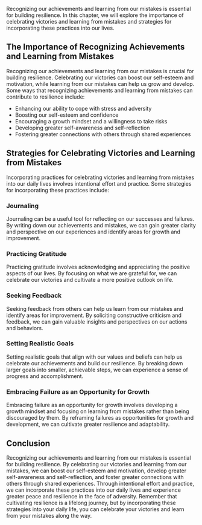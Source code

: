 
Recognizing our achievements and learning from our mistakes is essential for building resilience. In this chapter, we will explore the importance of celebrating victories and learning from mistakes and strategies for incorporating these practices into our lives.

The Importance of Recognizing Achievements and Learning from Mistakes
---------------------------------------------------------------------

Recognizing our achievements and learning from our mistakes is crucial for building resilience. Celebrating our victories can boost our self-esteem and motivation, while learning from our mistakes can help us grow and develop. Some ways that recognizing achievements and learning from mistakes can contribute to resilience include:

* Enhancing our ability to cope with stress and adversity
* Boosting our self-esteem and confidence
* Encouraging a growth mindset and a willingness to take risks
* Developing greater self-awareness and self-reflection
* Fostering greater connections with others through shared experiences

Strategies for Celebrating Victories and Learning from Mistakes
---------------------------------------------------------------

Incorporating practices for celebrating victories and learning from mistakes into our daily lives involves intentional effort and practice. Some strategies for incorporating these practices include:

### Journaling

Journaling can be a useful tool for reflecting on our successes and failures. By writing down our achievements and mistakes, we can gain greater clarity and perspective on our experiences and identify areas for growth and improvement.

### Practicing Gratitude

Practicing gratitude involves acknowledging and appreciating the positive aspects of our lives. By focusing on what we are grateful for, we can celebrate our victories and cultivate a more positive outlook on life.

### Seeking Feedback

Seeking feedback from others can help us learn from our mistakes and identify areas for improvement. By soliciting constructive criticism and feedback, we can gain valuable insights and perspectives on our actions and behaviors.

### Setting Realistic Goals

Setting realistic goals that align with our values and beliefs can help us celebrate our achievements and build our resilience. By breaking down larger goals into smaller, achievable steps, we can experience a sense of progress and accomplishment.

### Embracing Failure as an Opportunity for Growth

Embracing failure as an opportunity for growth involves developing a growth mindset and focusing on learning from mistakes rather than being discouraged by them. By reframing failures as opportunities for growth and development, we can cultivate greater resilience and adaptability.

Conclusion
----------

Recognizing our achievements and learning from our mistakes is essential for building resilience. By celebrating our victories and learning from our mistakes, we can boost our self-esteem and motivation, develop greater self-awareness and self-reflection, and foster greater connections with others through shared experiences. Through intentional effort and practice, we can incorporate these practices into our daily lives and experience greater peace and resilience in the face of adversity. Remember that cultivating resilience is a lifelong journey, but by incorporating these strategies into your daily life, you can celebrate your victories and learn from your mistakes along the way.
